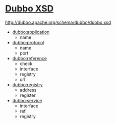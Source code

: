 # [Dubbo XSD](http://dubbo.apache.org/#/docs/user/references/xml/introduction.md)

<http://dubbo.apache.org/schema/dubbo/dubbo.xsd>

- [dubbo:application](http://dubbo.apache.org/#/docs/user/references/xml/dubbo-application.md)
  - name
- [dubbo:protocol](http://dubbo.apache.org/#/docs/user/references/xml/dubbo-protocol.md)
  - name
  - port
- [dubbo:reference](http://dubbo.apache.org/#/docs/user/references/xml/dubbo-reference.md)
  - check
  - interface
  - registry
  - url
- [dubbo:registry](http://dubbo.apache.org/#/docs/user/references/xml/dubbo-registry.md)
  - address
  - register
- [dubbo:service](http://dubbo.apache.org/#/docs/user/references/xml/dubbo-service.md)
  - interface
  - ref
  - registry